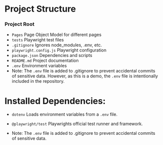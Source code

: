 # Project Structure

### Project Root

 - `Pages`  Page Object Model for different pages
 - `tests`  Playwright test files
 - `.gitignore`  Ignores node_modules, .env, etc.
 - `playwright.config.js`  Playwright configuration
 - `package.json`  Dependencies and scripts
 - `README.md`  Project documentation
 - `.env`  Environment variables  
 - Note: The `.env` file is added to .gitignore to prevent accidental commits of sensitive data. However, as this is a demo, the `.env` file is intentionally included in the repository.




# Installed Dependencies: 

- `dotenv`    Loads environment variables from a `.env` file.
- `@playwright/test`    Playwrights official test runner and framework.

- Note: The `.env` file is added to .gitignore to prevent accidental commits of sensitive data.
